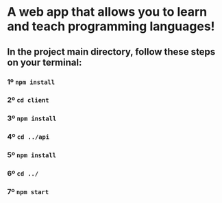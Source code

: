 # A web app that allows you to learn and teach programming languages!
## In the project main directory, follow these steps on your terminal:

### 1º `npm install`

### 2º `cd client`

### 3º `npm install`

### 4º `cd ../api`

### 5º `npm install`

### 6º `cd ../`

### 7º `npm start`
